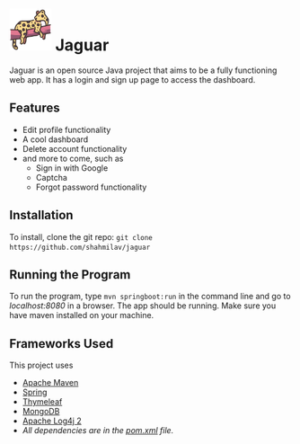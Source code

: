 # <img src="https://github.com/shahmilav/jaguar/blob/master/src/main/resources/static/logo.png" width="75" height="75" /> Jaguar

Jaguar is an open source Java project that aims to be a fully functioning web app. It has a login and sign up page to
access the dashboard.

## Features

- Edit profile functionality
- A cool dashboard
- Delete account functionality
- and more to come, such as
    - Sign in with Google
    - Captcha
    - Forgot password functionality

## Installation

To install, clone the git repo:
```git clone https://github.com/shahmilav/jaguar```

## Running the Program

To run the program, type ```mvn springboot:run``` in the command line and go to _localhost:8080_ in a browser. The app
should be running. Make sure you have maven installed on your machine.

## Frameworks Used

This project uses

- [Apache Maven](https://maven.apache.org/)
- [Spring](https://spring.io/)
- [Thymeleaf](https://www.thymeleaf.org/)
- [MongoDB](https://www.mongodb.com/)
- [Apache Log4j 2](https://logging.apache.org/log4j/2.x/)
- _All dependencies are in the [pom.xml](https://github.com/shahmilav/jaguar/blob/main/pom.xml) file._
